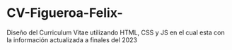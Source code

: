 # CV-Figueroa-Felix-
Diseño del Curriculum Vitae utilizando HTML, CSS y JS en el cual esta con la información actualizada a finales del 2023
